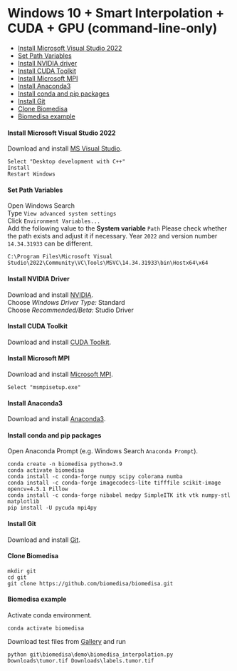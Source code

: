 # Windows 10 + Smart Interpolation + CUDA + GPU (command-line-only)

- [Install Microsoft Visual Studio 2022](#install-microsoft-visual-studio-2022)
- [Set Path Variables](#set-path-variables)
- [Install NVIDIA driver](#install-nvidia-driver)
- [Install CUDA Toolkit](#install-cuda-toolkit)
- [Install Microsoft MPI](#install-microsoft-mpi)
- [Install Anaconda3](#install-anaconda3)
- [Install conda and pip packages](#install-conda-and-pip-packages)
- [Install Git](#install-git)
- [Clone Biomedisa](#clone-biomedisa)
- [Biomedisa example](#biomedisa-example)

#### Install Microsoft Visual Studio 2022
Download and install [MS Visual Studio](https://visualstudio.microsoft.com/de/thank-you-downloading-visual-studio/?sku=Community&channel=Release&version=VS2022&source=VSLandingPage&passive=false&cid=2030).
```
Select "Desktop development with C++"
Install
Restart Windows
```

#### Set Path Variables
Open Windows Search  
Type `View advanced system settings`  
Click `Environment Variables...`  
Add the following value to the **System variable** `Path`
Please check whether the path exists and adjust it if necessary. Year `2022` and version number `14.34.31933` can be different.
```
C:\Program Files\Microsoft Visual Studio\2022\Community\VC\Tools\MSVC\14.34.31933\bin\Hostx64\x64
```

#### Install NVIDIA Driver
Download and install [NVIDIA](https://www.nvidia.com/Download/Find.aspx?lang=en-us).  
Choose *Windows Driver Type:* Standard  
Choose *Recommended/Beta:* Studio Driver

#### Install CUDA Toolkit
Download and install [CUDA Toolkit](https://developer.nvidia.com/cuda-downloads).

#### Install Microsoft MPI
Download and install [Microsoft MPI](https://www.microsoft.com/en-us/download/details.aspx?id=57467).
```
Select "msmpisetup.exe"
```

#### Install Anaconda3
Download and install [Anaconda3](https://www.anaconda.com/products/individual#windows).

#### Install conda and pip packages
Open Anaconda Prompt (e.g. Windows Search `Anaconda Prompt`).
```
conda create -n biomedisa python=3.9
conda activate biomedisa
conda install -c conda-forge numpy scipy colorama numba
conda install -c conda-forge imagecodecs-lite tifffile scikit-image opencv=4.5.1 Pillow
conda install -c conda-forge nibabel medpy SimpleITK itk vtk numpy-stl matplotlib
pip install -U pycuda mpi4py
```

#### Install Git
Download and install [Git](https://github.com/git-for-windows/git/releases/download/v2.28.0.windows.1/Git-2.28.0-64-bit.exe).

#### Clone Biomedisa
```
mkdir git
cd git
git clone https://github.com/biomedisa/biomedisa.git
```

#### Biomedisa example
Activate conda environment.
```
conda activate biomedisa
```
Download test files from [Gallery](https://biomedisa.de/gallery/) and run
```
python git\biomedisa\demo\biomedisa_interpolation.py Downloads\tumor.tif Downloads\labels.tumor.tif
```

